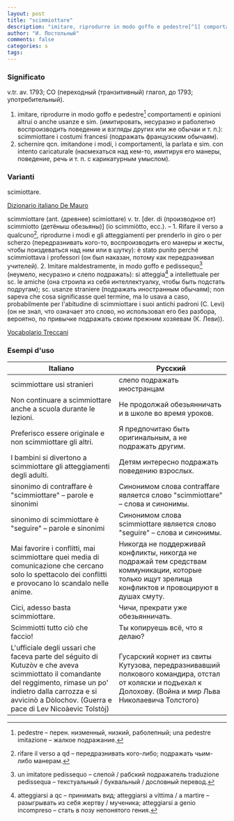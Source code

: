 ```yaml
---
layout: post
title: "scimmiottare"
description: "imitare, riprodurre in modo goffo e pedestre[^1] comportamenti e opinioni altrui o anche usanze e sim. (имитировать, несуразно и раболепно воспроизводить поведение и взгляды других или же обычаи и т. п.): scimmiottare i costumi francesi (подражать французским обычаям)."
author: "И. Постольный"
comments: false
categories: s
tags:
---
```


### Significato

v.tr. av. 1793; CO (переходный (транзитивный) глагол, до 1793; употребительный).

1. imitare, riprodurre in modo goffo e pedestre[^1] comportamenti e opinioni altrui o anche usanze e sim. (имитировать, несуразно и раболепно воспроизводить поведение и взгляды других или же обычаи и т. п.): scimmiottare i costumi francesi (подражать французским обычаям).
2. schernire qcn. imitandone i modi, i comportamenti, la parlata e sim. con intento caricaturale (насмехаться над кем-то, имитируя его манеры, поведение, речь и т. п. с карикатурным умыслом).

### Varianti

scimiottare.

[Dizionario italiano De Mauro](https://dizionario.internazionale.it/parola/scimmiottare)

scimmiottare (ant. (древнее) scimiottare) v. tr. [der. di  (производное от) scimmiotto (детёныш обезьяны)] (io scimmiòtto, ecc.). – 1. Rifare il verso a qualcuno[^2], riprodurne i modi e gli atteggiamenti per prenderlo in giro o per scherzo (передразнивать кого-то, воспроизводить его манеры и жесты, чтобы поиздеваться над ним или в шутку): è stato punito perché scimmiottava i professori (он был наказан, потому как передразнивал учителей). 2. Imitare maldestramente, in modo goffo e pedissequo[^3] (неумело, несуразно и слепо подражать): si atteggia[^4] a intellettuale per sc. le amiche (она строила из себя интеллектуалку, чтобы быть подстать подругам); sc. usanze straniere (подражать иностранным обычаям); non sapeva che cosa significasse quel termine, ma lo usava a caso, probabilmente per l'abitudine di scimmiottare i suoi antichi padroni (C. Levi) (он не знал, что означает это слово, но использовал его без разбора, вероятно, по привычке подражать своим прежним хозяевам (К. Леви)).

[Vocabolario Treccani](https://www.treccani.it/vocabolario/scimmiottare/)

### Esempi d'uso

| Italiano | Русский |
|----------|---------|
|scimmiottare usi stranieri|слепо подражать иностранцам|
|Non continuare a scimmiottare anche a scuola durante le lezioni.|Не продолжай обезьянничать и в школе во время уроков.|
|Preferisco essere originale e non scimmiottare gli altri.|Я предпочитаю быть оригинальным, а не подражать другим.|
|I bambini si divertono a scimmiottare gli atteggiamenti degli adulti.|Детям интересно подражать поведению взрослых.|
|sinonimo di contraffare è "scimmiottare" – parole e sinonimi|Синонимом слова contraffare является слово "scimmiottare" – слова и синонимы.|
|sinonimo di scimmiottare è "seguire" – parole e sinonimi|Синонимом слова scimmiottare является слово "seguire" – слова и синонимы.|
|Mai favorire i conflitti, mai scimmiottare quei media di comunicazione che cercano solo lo spettacolo dei conflitti e provocano lo scandalo nelle anime.|Никогда не поддерживай конфликты, никогда не подражай тем средствам коммуникации, которые только ищут зрелища конфликтов и провоцируют в душах смуту.|
|Cici, adesso basta scimmiottare.|Чичи, прекрати уже обезьянничать.|
|Scimmiotti tutto ciò che faccio!|Ты копируешь всё, что я делаю?|
|L'ufficiale degli ussari che faceva parte del séguito di Kutuzòv e che aveva scimmiottato il comandante del reggimento, rimase un po' indietro dalla carrozza e si avvicinò a Dòlochov. (Guerra e pace di Lev Nicoàevic Tolstòj)|Гусарский корнет из свиты Кутузова, передразнивавший полкового командира, отстал от коляски и подъехал к Долохову. (Война и мир Льва Николаевича Толстого)|

[^1]: pedestre – перен. низменный, низкий, раболепный; una pedestre imitazione – жалкое подражание.

[^2]: rifare il verso a qd – передразнивать кого-либо; подражать чьим-либо манерам.

[^3]: un imitatore pedissequo – слепой / рабский подражатель traduzione pedissequa – текстуальный / буквальный / дословный перевод.

[^4]: atteggiarsi a qc – принимать вид; atteggiarsi a vittima / a martire – разыгрывать из себя жертву / мученика; atteggiarsi a genio incompreso – стать в позу непонятого гения.
